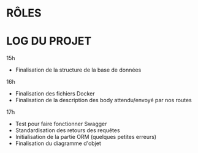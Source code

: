 # RÔLES

# LOG DU PROJET
15h  
- Finalisation de la structure de la base de données

16h
- Finalisation des fichiers Docker
- Finalisation de la description des body attendu/envoyé par nos routes

17h
- Test pour faire fonctionner Swagger
- Standardisation des retours des requêtes
- Initialisation de la partie ORM (quelques petites erreurs)
- Finalisation du diagramme d'objet
